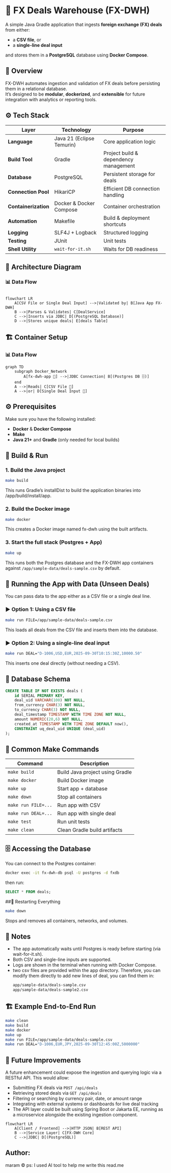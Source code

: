 # 💱 FX Deals Warehouse (FX-DWH)

A simple Java Gradle application that ingests **foreign exchange (FX) deals** from either:
- a **CSV file**, or  
- a **single-line deal input**

and stores them in a **PostgreSQL** database using **Docker Compose**.

## 🧠 Overview

FX-DWH automates ingestion and validation of FX deals before persisting them in a relational database.  
It’s designed to be **modular**, **dockerized**, and **extensible** for future integration with analytics or reporting tools.


## ⚙️ Tech Stack

| Layer | Technology | Purpose |
|-------|-------------|----------|
| **Language** | Java 21 (Eclipse Temurin) | Core application logic |
| **Build Tool** | Gradle | Project build & dependency management |
| **Database** | PostgreSQL | Persistent storage for deals |
| **Connection Pool** | HikariCP | Efficient DB connection handling |
| **Containerization** | Docker & Docker Compose | Container orchestration |
| **Automation** | Makefile | Build & deployment shortcuts |
| **Logging** | SLF4J + Logback | Structured logging |
| **Testing** | JUnit | Unit tests |
| **Shell Utility** | `wait-for-it.sh` | Waits for DB readiness |



## 🧩 Architecture Diagram

### 📊 Data Flow

```mermaid

flowchart LR
    A[CSV File or Single Deal Input] -->|Validated by| B[Java App FX-DWH]
    B -->|Parses & Validates| C[DealService]
    C -->|Inserts via JDBC| D[(PostgreSQL Database)]
    D -->|Stores unique deals| E[deals Table]

```



## 🏗️ Container Setup

### 📊 Data Flow

```mermaid
graph TD
    subgraph Docker_Network
        A[fx-dwh-app 🧠] -->|JDBC Connection| B[(Postgres DB 🗄️)]
    end
    A -->|Reads| C[CSV File 📄]
    A -->|or| D[Single Deal Input 💬]
```


## ⚙️ Prerequisites

Make sure you have the following installed:
- **Docker** & **Docker Compose**
- **Make**
- **Java 21+** and **Gradle** (only needed for local builds)



## 🚀 Build & Run

### 1. Build the Java project
```bash
make build
```
This runs Gradle’s installDist to build the application binaries into /app/build/install/app.

### 2. Build the Docker image
```bash
make docker
```
This creates a Docker image named fx-dwh using the built artifacts.

### 3. Start the full stack (Postgres + App)
```bash
make up
```
This runs both the Postgres database and the FX-DWH app containers against ```/app/sample-data/deals-sample.csv``` by default.



## 🧠 Running the App with Data (Unseen Deals)

You can pass data to the app either as a CSV file or a single deal line.
### ▶️ Option 1: Using a CSV file
```bash
make run FILE=/app/sample-data/deals-sample.csv
```
This loads all deals from the CSV file and inserts them into the database.

### ▶️ Option 2: Using a single-line deal input
```bash
make run DEAL="D-1006,USD,EUR,2025-09-30T10:15:30Z,10000.50"
```
This inserts one deal directly (without needing a CSV).



## 🧱 Database Schema

```sql
CREATE TABLE IF NOT EXISTS deals (
    id SERIAL PRIMARY KEY,
    deal_uid VARCHAR(100) NOT NULL,
    from_currency CHAR(3) NOT NULL,
    to_currency CHAR(3) NOT NULL,
    deal_timestamp TIMESTAMP WITH TIME ZONE NOT NULL,
    amount NUMERIC(20,6) NOT NULL,
    created_at TIMESTAMP WITH TIME ZONE DEFAULT now(),
    CONSTRAINT uq_deal_uid UNIQUE (deal_uid)
);
```


## 🧰 Common Make Commands

| Command             | Description                     |
| ------------------- | ------------------------------- |
| `make build`        | Build Java project using Gradle |
| `make docker`       | Build Docker image              |
| `make up`           | Start app + database            |
| `make down`         | Stop all containers             |
| `make run FILE=...` | Run app with CSV                |
| `make run DEAL=...` | Run app with single deal        |
| `make test`         | Run unit tests                  |
| `make clean`        | Clean Gradle build artifacts    |



## 🗄️ Accessing the Database
You can connect to the Postgres container:
```bash
docker exec -it fx-dwh-db psql -U postgres -d fxdb
```

then run:
```sql
SELECT * FROM deals;
```
##🧹 Restarting Everything

```bash
make down
```
Stops and removes all containers, networks, and volumes.



## 🧩 Notes
- The app automatically waits until Postgres is ready before starting (via wait-for-it.sh).
- Both CSV and single-line inputs are supported.
- Logs are shown in the terminal when running with Docker Compose.
- two csv files are provided within the app directory. Therefore, you can modify them directly to add new lines of deal, you can find them in:
  ```bash
  app/sample-data/deals-sample.csv
  app/sample-data/deals-sample2.csv
  ```



## 🏗️ Example End-to-End Run
```bash
make clean
make build
make docker
make up
make run FILE=/app/sample-data/deals-sample.csv
make run DEAL="D-1006,EUR,JPY,2025-09-30T12:45:00Z,5000000"
```

## 🔮 Future Improvements

A future enhancement could expose the ingestion and querying logic via a RESTful API.
This would allow:
 - Submitting FX deals via ```POST /api/deals```
 - Retrieving stored deals via ```GET /api/deals```
 - Filtering or searching by currency pair, date, or amount range
 - Integrating with external systems or dashboards for live deal tracking
 - The API layer could be built using Spring Boot or Jakarta EE, running as a microservice alongside the existing ingestion component.
```mermaid
flowchart LR
    A[Client / Frontend] -->|HTTP JSON| B[REST API]
    B -->|Service Layer| C[FX-DWH Core]
    C -->|JDBC| D[(PostgreSQL)]
```

## Author: 
maram ©
ps: I used AI tool to help me write this read.me


